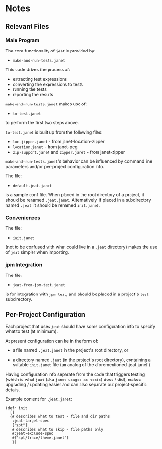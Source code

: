 # Notes

## Relevant Files

### Main Program

The core functionality of `jeat` is provided by:

* `make-and-run-tests.janet`

This code drives the process of:

* extracting test expressions
* converting the expressions to tests
* running the tests
* reporting the results

`make-and-run-tests.janet` makes use of:

* `to-test.janet`

to perform the first two steps above.

`to-test.janet` is built up from the following files:

* `loc-jipper.janet` - from janet-location-zipper
* `location.janet` - from janet-peg
* `zip-support.janet` and `zipper.janet` - from janet-zipper

`make-and-run-tests.janet`'s behavior can be influenced by command
line parameters and/or per-project configuration info.

The file:

* `default.jeat.janet`

is a sample conf file.  When placed in the root directory of a
project, it should be renamed `.jeat.janet`.  Alternatively, if placed
in a subdirectory named `.jeat`, it should be renamed `init.janet`.

### Conveniences

The file:

* `init.janet`

(not to be confused with what could live in a `.jeat` directory) makes
the use of `jeat` simpler when importing.

### jpm Integration

The file:

* `jeat-from-jpm-test.janet`

is for integration with `jpm test`, and should be placed in a
project's `test` subdirectory.

## Per-Project Configuration

Each project that uses `jeat` should have some configuration info to
specify what to test (at minimum).

At present configuration can be in the form of:

* a file named `.jeat.janet` in the project's root directory, or

* a directory named `.jeat` (in the project's root directory),
  containing a suitable `init.janet` file (an analog of the
  aforementioned .jeat.janet`)

Having configuration info separate from the code that triggers testing
(which is what `juat` (aka `janet-usages-as-tests`) does / did), makes
upgrading / updating easier and can also separate out project-specific
details.

Example content for `.jeat.janet`:

```janet
(defn init
  []
  {# describes what to test - file and dir paths
   :jeat-target-spec
   ["spt"]
   # describes what to skip - file paths only
   #:jeat-exclude-spec
   #["spt/trace/theme.janet"]
   })
```

